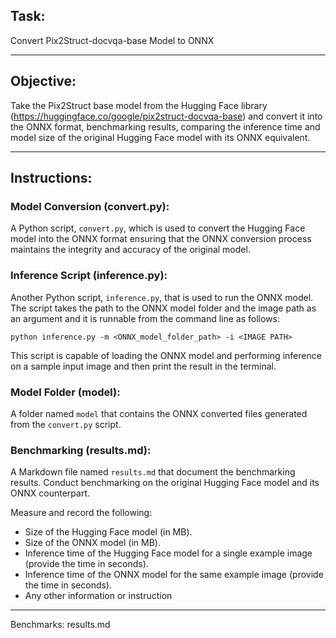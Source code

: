 ## Task: 
Convert Pix2Struct-docvqa-base Model to ONNX

---

## Objective:

Take the Pix2Struct base model from the Hugging Face library (https://huggingface.co/google/pix2struct-docvqa-base) and convert it into the ONNX format, benchmarking results, comparing the inference time and model size of the original Hugging Face model with its ONNX equivalent.

---

## Instructions:

### Model Conversion (convert.py):
A Python script, `convert.py`, which is used to convert the Hugging Face model into the ONNX format ensuring that the ONNX conversion process maintains the integrity and accuracy of the original model.

### Inference Script (inference.py):
Another Python script, `inference.py`, that is used to run the ONNX model. The script takes the path to the ONNX model folder and the image path as an argument and it is runnable from the command line as follows:

```
python inference.py -m <ONNX_model_folder_path> -i <IMAGE PATH>
```

This script is capable of loading the ONNX model and performing inference on a sample input image and then print the result in the terminal.

### Model Folder (model):
A folder named `model` that contains the ONNX converted files generated from the `convert.py` script.

### Benchmarking (results.md):
A Markdown file named `results.md` that document the benchmarking results. Conduct benchmarking on the original Hugging Face model and its ONNX counterpart.

Measure and record the following:
- Size of the Hugging Face model (in MB).
- Size of the ONNX model (in MB).
- Inference time of the Hugging Face model for a single example image (provide the time in seconds).
- Inference time of the ONNX model for the same example image (provide the time in seconds).
- Any other information or instruction

---

Benchmarks: results.md